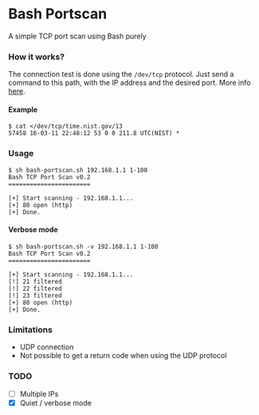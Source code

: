 # Bash Portscan
A simple TCP port scan using Bash purely

### How it works?
The connection test is done using the `/dev/tcp` protocol. Just send a command to this path, with the IP address and the desired port. More info [here](http://www.tldp.org/LDP/abs/html/devref1.html).

#### Example
```
$ cat </dev/tcp/time.nist.gov/13
57458 16-03-11 22:48:12 53 0 0 211.8 UTC(NIST) *
```

### Usage
```
$ sh bash-portscan.sh 192.168.1.1 1-100
Bash TCP Port Scan v0.2
=======================

[+] Start scanning - 192.168.1.1...
[+] 80 open (http)
[+] Done.
```

#### Verbose mode

```
$ sh bash-portscan.sh -v 192.168.1.1 1-100
Bash TCP Port Scan v0.2
=======================

[+] Start scanning - 192.168.1.1...
[!] 21 filtered
[!] 22 filtered
[!] 23 filtered
[+] 80 open (http)
[+] Done.
```

### Limitations
* UDP connection
 * Not possible to get a return code when using the UDP protocol
 
### TODO
- [ ] Multiple IPs
- [x] Quiet / verbose mode
